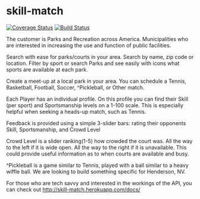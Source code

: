 # skill-match
[![Coverage Status](https://coveralls.io/repos/Skill-Match/skill-match-api/badge.svg?branch=master&service=github)](https://coveralls.io/github/Skill-Match/skill-match-api?branch=master)
[![Build Status](https://travis-ci.org/Skill-Match/skill-match-api.svg?branch=master)](https://travis-ci.org/Skill-Match/skill-match-api)


The customer is Parks and Recreation across America. Municipalities who are interested in increasing the use and function of public facilities.

Search with ease for parks/courts in your area. Search by name, zip code or location. Filter by sport or search Parks and see easily with icons what sports are available at each park.

Create a meet-up at a local park in your area. You can schedule a Tennis, Basketball, Football, Soccer, ^Pickleball, or Other match.

Each Player has an individual profile. On this profile you can find their Skill (per sport) and Sportsmanship levels on a 1-100 scale. This is especially helpful when seeking a heads-up match, such as Tennis.

Feedback is provided using a simple 3-slider bars: rating their opponents Skill, Sportsmanship, and Crowd Level

Crowd Level is a slider ranking(1-5) how crowded the court was. All the way to the left if it is wide open. All the way to the right if it is unavailable. This could provide useful information as to when courts are available and busy.


^Pickleball is a game similar to Tennis, played with a ball similar to a heavy wiffle ball. We are looking to build something specific for Henderson, NV.


For those who are tech savvy and interested in the workings of the API, you
can check out http://skill-match.herokuapp.com/docs/
